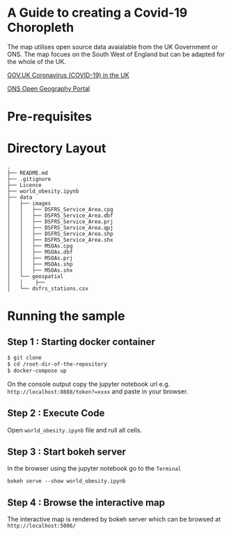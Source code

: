 # A Guide to creating a Covid-19 Choropleth

The map utilises open source data avaialable from the UK Government or ONS. The map focues on the South West of England but can be adapted for the whole of the UK.

[GOV.UK Coronavirus (COVID-19) in the UK](https://coronavirus.data.gov.uk/about-data)

[ONS Open Geography Portal](https://geoportal.statistics.gov.uk/)

# Pre-requisites


# Directory Layout

```
.
├── README.md
├── .gitignore
├── Licence
├── world_obesity.ipynb
├── data
│   ├── images
│   │   ├── DSFRS_Service_Area.cpg
│   │   ├── DSFRS_Service_Area.dbf
│   │   ├── DSFRS_Service_Area.prj
│   │   ├── DSFRS_Service_Area.qpj
│   │   ├── DSFRS_Service_Area.shp
│   │   ├── DSFRS_Service_Area.shx
│   │   ├── MSOAs.cpg
│   │   ├── MSOAs.dbf
│   │   ├── MSOAs.prj
│   │   ├── MSOAs.shp
│   │   ├── MSOAs.shx
│   └── geospatial
│   │    ├── 
│   └── dsfrs_stations.csv
```

# Running the sample

## Step 1 : Starting docker container

``` bash
$ git clone 
$ cd /root-dir-of-the-repository
$ docker-compose up
```
On the console output copy the jupyter notebook url e.g. `http://localhost:8888/token?=xxxx` and paste in your browser.

## Step 2 : Execute Code 

Open `world_obesity.ipynb` file and rull all cells.

## Step 3 : Start bokeh server

In the browser using the jupyter notebook go to the `Terminal` 

```
bokeh serve --show world_obesity.ipynb
```
## Step 4 : Browse the interactive map

The interactive map is rendered by bokeh server which can be browsed at `http://localhost:5006/`
